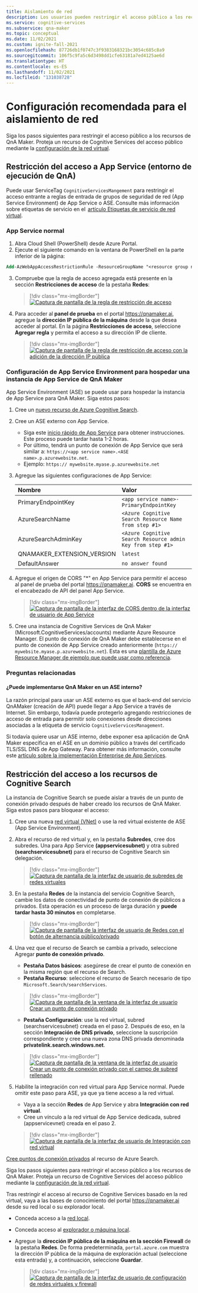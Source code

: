 ```yaml
---
title: Aislamiento de red
description: Los usuarios pueden restringir el acceso público a los recursos de QnA Maker.
ms.service: cognitive-services
ms.subservice: qna-maker
ms.topic: conceptual
ms.date: 11/02/2021
ms.custom: ignite-fall-2021
ms.openlocfilehash: 87726db1f0747c3f9383168321bc3054c685c8a9
ms.sourcegitcommit: 106f5c9fa5c6d3498dd1cfe63181a7ed4125ae6d
ms.translationtype: HT
ms.contentlocale: es-ES
ms.lasthandoff: 11/02/2021
ms.locfileid: "131038728"
---
```

# <a name="recommended-settings-for-network-isolation"></a>Configuración recomendada para el aislamiento de red

Siga los pasos siguientes para restringir el acceso público a los recursos de QnA Maker. Proteja un recurso de Cognitive Services del acceso público mediante la [configuración de la red virtual](../../cognitive-services-virtual-networks.md?tabs=portal).

## <a name="restrict-access-to-app-service-qna-runtime"></a>Restricción del acceso a App Service (entorno de ejecución de QnA)

Puede usar ServiceTag `CognitiveServicesMangement` para restringir el acceso entrante a reglas de entrada de grupos de seguridad de red (App Service Environment) de App Service o ASE. Consulte más información sobre etiquetas de servicio en el  [artículo Etiquetas de servicio de red virtual](../../../virtual-network/service-tags-overview.md). 

### <a name="regular-app-service"></a>App Service normal

1. Abra Cloud Shell (PowerShell) desde Azure Portal.
2. Ejecute el siguiente comando en la ventana de PowerShell en la parte inferior de la página:

```ps
Add-AzWebAppAccessRestrictionRule -ResourceGroupName "<resource group name>" -WebAppName "<app service name>" -Name "cognitive services Tag" -Priority 100 -Action Allow -ServiceTag "CognitiveServicesManagement" 
```
3.  Compruebe que la regla de acceso agregada está presente en la sección **Restricciones de acceso** de la pestaña **Redes**:  

    > [!div class="mx-imgBorder"]
    > [ ![Captura de pantalla de la regla de restricción de acceso]( ../media/network-isolation/access-restrictions.png) ](  ../media/network-isolation/access-restrictions.png#lightbox)

4. Para acceder al **panel de prueba** en el portal https://qnamaker.ai, agregue la **dirección IP pública de la máquina** desde la que desea acceder al portal. En la página **Restricciones de acceso**, seleccione **Agregar regla** y permita el acceso a su dirección IP de cliente. 

    > [!div class="mx-imgBorder"]
    > [ ![Captura de pantalla de la regla de restricción de acceso con la adición de la dirección IP pública]( ../media/network-isolation/public-address.png) ](  ../media/network-isolation/public-address.png#lightbox)

### <a name="configure-app-service-environment-to-host-qna-maker-app-service"></a>Configuración de App Service Environment para hospedar una instancia de App Service de QnA Maker

App Service Environment (ASE) se puede usar para hospedar la instancia de App Service para QnA Maker. Siga estos pasos:

1. Cree un [nuevo recurso de Azure Cognitive Search](https://ms.portal.azure.com/#create/Microsoft.Search).
2. Cree un ASE externo con App Service.
    - Siga este [inicio rápido de App Service](../../../app-service/environment/create-external-ase.md#create-an-ase-and-an-app-service-plan-together) para obtener instrucciones. Este proceso puede tardar hasta 1-2 horas.
    - Por último, tendrá un punto de conexión de App Service que será similar a: `https://<app service name>.<ASE name>.p.azurewebsite.net`. 
    - Ejemplo: `https:// mywebsite.myase.p.azurewebsite.net`  
3. Agregue las siguientes configuraciones de App Service:
    
    | Nombre                       | Valor                                                     |
    |:---------------------------|:----------------------------------------------------------| 
    | PrimaryEndpointKey         | `<app service name>-PrimaryEndpointKey`                   | 
    | AzureSearchName            | `<Azure Cognitive Search Resource Name from step #1>`     | 
    | AzureSearchAdminKey        | `<Azure Cognitive Search Resource admin Key from step #1>`| 
    | QNAMAKER_EXTENSION_VERSION | `latest`                                                  |
    | DefaultAnswer              | `no answer found`                                         |

4. Agregue el origen de CORS "*" en App Service para permitir el acceso al panel de prueba del portal https://qnamaker.ai. **CORS** se encuentra en el encabezado de API del panel App Service.

    > [!div class="mx-imgBorder"]
    > [ ![Captura de pantalla de la interfaz de CORS dentro de la interfaz de usuario de App Service]( ../media/network-isolation/cross-orgin-resource-sharing.png) ](  ../media/network-isolation/cross-orgin-resource-sharing.png#lightbox)

5. Cree una instancia de Cognitive Services de QnA Maker (Microsoft.CognitiveServices/accounts) mediante Azure Resource Manager. El punto de conexión de QnA Maker debe establecerse en el punto de conexión de App Service creado anteriormente (`https:// mywebsite.myase.p.azurewebsite.net`). Esta es una [plantilla de Azure Resource Manager de ejemplo que puede usar como referencia](https://github.com/pchoudhari/QnAMakerBackupRestore/tree/master/QnAMakerASEArmTemplate).

### <a name="related-questions"></a>Preguntas relacionadas

#### <a name="can-qna-maker-be-deployed-to-an-internal-ase"></a>¿Puede implementarse QnA Maker en un ASE interno?

La razón principal para usar un ASE externo es que el back-end del servicio QnAMaker (creación de API) puede llegar a App Service a través de Internet. Sin embargo, todavía puede protegerlo agregando restricciones de acceso de entrada para permitir solo conexiones desde direcciones asociadas a la etiqueta de servicio `CognitiveServicesManagement`.

Si todavía quiere usar un ASE interno, debe exponer esa aplicación de QnA Maker específica en el ASE en un dominio público a través del certificado TLS/SSL DNS de App Gateway. Para obtener más información, consulte este [artículo sobre la implementación Enterprise de App Services](/azure/architecture/reference-architectures/enterprise-integration/ase-standard-deployment).

## <a name="restrict-access-to-cognitive-search-resource"></a>Restricción del acceso a los recursos de Cognitive Search

La instancia de Cognitive Search se puede aislar a través de un punto de conexión privado después de haber creado los recursos de QnA Maker. Siga estos pasos para bloquear el acceso:

1. Cree una nueva [red virtual (VNet)](https://portal.azure.com/#create/Microsoft.VirtualNetwork-ARM) o use la red virtual existente de ASE (App Service Environment).
2. Abra el recurso de red virtual y, en la pestaña **Subredes**, cree dos subredes. Una para App Service **(appservicesubnet)** y otra subred **(searchservicesubnet)** para el recurso de Cognitive Search sin delegación. 

    > [!div class="mx-imgBorder"]
    > [ ![Captura de pantalla de la interfaz de usuario de subredes de redes virtuales]( ../media/network-isolation/subnets.png) ](  ../media/network-isolation/subnets.png#lightbox)

3. En la pestaña **Redes** de la instancia del servicio Cognitive Search, cambie los datos de conectividad de punto de conexión de públicos a privados. Esta operación es un proceso de larga duración y **puede tardar hasta 30 minutos** en completarse.

    > [!div class="mx-imgBorder"]
    > [ ![Captura de pantalla de la interfaz de usuario de Redes con el botón de alternancia público/privado]( ../media/network-isolation/private.png) ](  ../media/network-isolation/private.png#lightbox)

4. Una vez que el recurso de Search se cambia a privado, seleccione Agregar **punto de conexión privado**.
    - **Pestaña Datos básicos**: asegúrese de crear el punto de conexión en la misma región que el recurso de Search.
    - **Pestaña Recurso**: seleccione el recurso de Search necesario de tipo `Microsoft.Search/searchServices`.

    > [!div class="mx-imgBorder"]
    > [ ![Captura de pantalla de la ventana de la interfaz de usuario Crear un punto de conexión privado]( ../media/network-isolation/private-endpoint.png) ](  ../media/network-isolation/private-endpoint.png#lightbox)

    - **Pestaña Configuración**:  use la red virtual, subred (searchservicesubnet) creada en el paso 2. Después de eso, en la sección **Integración de DNS privado**, seleccione la suscripción correspondiente y cree una nueva zona DNS privada denominada **privatelink.search.windows.net**.

     > [!div class="mx-imgBorder"]
     > [ ![Captura de pantalla de la ventana de la interfaz de usuario Crear un punto de conexión privado con el campo de subred rellenado ]( ../media/network-isolation/subnet.png) ](  ../media/network-isolation/subnet.png#lightbox)

5. Habilite la integración con red virtual para App Service normal. Puede omitir este paso para ASE, ya que ya tiene acceso a la red virtual.
    - Vaya a la sección **Redes** de App Service y abra **Integración con red virtual**.
    - Cree un vínculo a la red virtual de App Service dedicada, subred (appservicevnet) creada en el paso 2.
    
     > [!div class="mx-imgBorder"]
     > [ ![Captura de pantalla de la interfaz de usuario de Integración con red virtual]( ../media/network-isolation/integration.png) ](  ../media/network-isolation/integration.png#lightbox)

[Cree puntos de conexión privados](../reference-private-endpoint.md) al recurso de Azure Search.

Siga los pasos siguientes para restringir el acceso público a los recursos de QnA Maker. Proteja un recurso de Cognitive Services del acceso público mediante la [configuración de la red virtual](../../cognitive-services-virtual-networks.md?tabs=portal).

Tras restringir el acceso al recurso de Cognitive Services basado en la red virtual, vaya a las bases de conocimiento del portal https://qnamaker.ai desde su red local o su explorador local.
- Conceda acceso a la [red local](../../cognitive-services-virtual-networks.md?tabs=portal#configuring-access-from-on-premises-networks).
- Conceda acceso al [explorador o máquina local](../../cognitive-services-virtual-networks.md?tabs=portal#managing-ip-network-rules).
- Agregue la **dirección IP pública de la máquina en la sección Firewall** de la pestaña **Redes**. De forma predeterminada, `portal.azure.com` muestra la dirección IP pública de la máquina de exploración actual (seleccione esta entrada) y, a continuación, seleccione **Guardar**.

     > [!div class="mx-imgBorder"]
     > [ ![Captura de pantalla de la interfaz de usuario de configuración de redes virtuales y firewall]( ../media/network-isolation/firewall.png) ](  ../media/network-isolation/firewall.png#lightbox)
